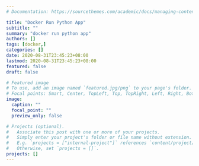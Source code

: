 ```yaml
---
# Documentation: https://sourcethemes.com/academic/docs/managing-content/

title: "Docker Run Python App"
subtitle: ""
summary: "docker run python app"
authors: []
tags: [docker,]
categories: []
date: 2020-08-31T23:45:23+08:00
lastmod: 2020-08-31T23:45:23+08:00
featured: false
draft: false

# Featured image
# To use, add an image named `featured.jpg/png` to your page's folder.
# Focal points: Smart, Center, TopLeft, Top, TopRight, Left, Right, BottomLeft, Bottom, BottomRight.
image:
  caption: ""
  focal_point: ""
  preview_only: false

# Projects (optional).
#   Associate this post with one or more of your projects.
#   Simply enter your project's folder or file name without extension.
#   E.g. `projects = ["internal-project"]` references `content/project/deep-learning/index.md`.
#   Otherwise, set `projects = []`.
projects: []
---
```

